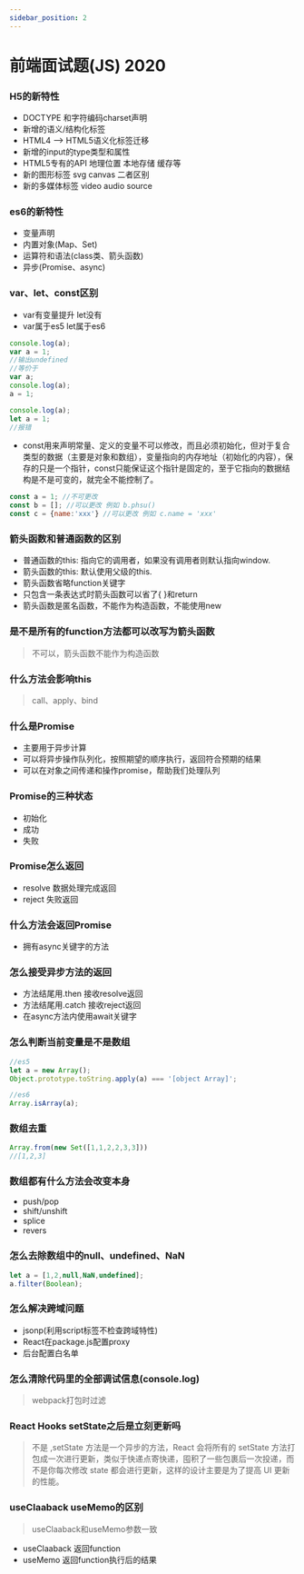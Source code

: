 ```yaml
---
sidebar_position: 2
---
```


# 前端面试题(JS) 2020

### H5的新特性
+ DOCTYPE 和字符编码charset声明
+ 新增的语义/结构化标签
+ HTML4 --> HTML5语义化标签迁移
+ 新增的input的type类型和属性
+ HTML5专有的API 地理位置 本地存储 缓存等
+ 新的图形标签 svg canvas 二者区别
+ 新的多媒体标签 video audio source

### es6的新特性
+ 变量声明
+ 内置对象(Map、Set)
+ 运算符和语法(class类、箭头函数)
+ 异步(Promise、async)

### var、let、const区别
+ var有变量提升 let没有
+ var属于es5 let属于es6
```javascript
console.log(a);
var a = 1;
//输出undefined
//等价于
var a;
console.log(a);
a = 1;
```
```javascript
console.log(a);
let a = 1;
//报错
```
+ const用来声明常量、定义的变量不可以修改，而且必须初始化，但对于复合类型的数据（主要是对象和数组），变量指向的内存地址（初始化的内容），保存的只是一个指针，const只能保证这个指针是固定的，至于它指向的数据结构是不是可变的，就完全不能控制了。
```javascript
const a = 1; //不可更改
const b = []; //可以更改 例如 b.phsu()
const c = {name:'xxx'} //可以更改 例如 c.name = 'xxx'
```

### 箭头函数和普通函数的区别
+ 普通函数的this: 指向它的调用者，如果没有调用者则默认指向window.
+ 箭头函数的this: 默认使用父级的this.
+ 箭头函数省略function关键字
+ 只包含一条表达式时箭头函数可以省了{ }和return
+ 箭头函数是匿名函数，不能作为构造函数，不能使用new

### 是不是所有的function方法都可以改写为箭头函数
> 不可以，箭头函数不能作为构造函数

### 什么方法会影响this
> call、apply、bind

### 什么是Promise
+ 主要用于异步计算
+ 可以将异步操作队列化，按照期望的顺序执行，返回符合预期的结果
+ 可以在对象之间传递和操作promise，帮助我们处理队列

### Promise的三种状态
+ 初始化
+ 成功
+ 失败

### Promise怎么返回
+ resolve 数据处理完成返回
+ reject 失败返回

### 什么方法会返回Promise
+ 拥有async关键字的方法

### 怎么接受异步方法的返回
+ 方法结尾用.then 接收resolve返回
+ 方法结尾用.catch 接收reject返回
+ 在async方法内使用await关键字

### 怎么判断当前变量是不是数组
```javascript
//es5
let a = new Array();
Object.prototype.toString.apply(a) === '[object Array]';

//es6
Array.isArray(a);
```

### 数组去重
```javascript
Array.from(new Set([1,1,2,2,3,3]))
//[1,2,3]
```

### 数组都有什么方法会改变本身
+ push/pop
+ shift/unshift
+ splice
+ revers

### 怎么去除数组中的null、undefined、NaN
```javascript
let a = [1,2,null,NaN,undefined];
a.filter(Boolean);
```

### 怎么解决跨域问题
+ jsonp(利用script标签不检查跨域特性)
+ React在package.js配置proxy
+ 后台配置白名单

### 怎么清除代码里的全部调试信息(console.log)
> webpack打包时过滤

### React Hooks setState之后是立刻更新吗
> 不是 ,setState 方法是一个异步的方法，React 会将所有的 setState 方法打包成一次进行更新，类似于快递点寄快递，囤积了一些包裹后一次投递，而不是你每次修改 state 都会进行更新，这样的设计主要是为了提高 UI 更新的性能。

### useClaaback useMemo的区别
> useClaaback和useMemo参数一致
+ useClaaback 返回function
+ useMemo 返回function执行后的结果